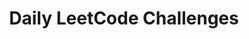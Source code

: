 ---
title: "Daily LeetCode Challenges"
# featured_post: "linked-list-cycle-ii"
layout: dense-list
---